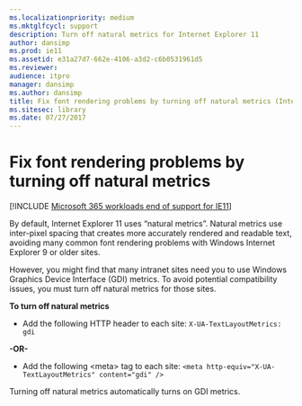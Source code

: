 ```yaml
---
ms.localizationpriority: medium
ms.mktglfcycl: support
description: Turn off natural metrics for Internet Explorer 11
author: dansimp
ms.prod: ie11
ms.assetid: e31a27d7-662e-4106-a3d2-c6b0531961d5
ms.reviewer: 
audience: itpro
manager: dansimp
ms.author: dansimp
title: Fix font rendering problems by turning off natural metrics (Internet Explorer 11 for IT Pros)
ms.sitesec: library
ms.date: 07/27/2017
---
```



# Fix font rendering problems by turning off natural metrics

[!INCLUDE [Microsoft 365 workloads end of support for IE11](../includes/microsoft-365-ie-end-of-support.md)]

By default, Internet Explorer 11 uses “natural metrics”. Natural metrics use inter-pixel spacing that creates more accurately rendered and readable text, avoiding many common font rendering problems with Windows Internet Explorer 9 or older sites.

However, you might find that many intranet sites need you to use Windows Graphics Device Interface (GDI) metrics. To avoid potential compatibility issues, you must turn off natural metrics for those sites.

 **To turn off natural metrics**

-   Add the following HTTP header to each site: `X-UA-TextLayoutMetrics: gdi`

<p><strong>-OR-</strong><p>

- Add the following &lt;meta&gt; tag to each site: `<meta http-equiv="X-UA-TextLayoutMetrics" content="gdi" />`

Turning off natural metrics automatically turns on GDI metrics.

 

 




